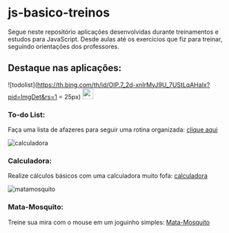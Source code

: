 # js-basico-treinos
Segue neste repositório aplicações desenvolvidas durante treinamentos e estudos para JavaScript. Desde aulas até os exercícios que fiz para treinar, seguindo orientações dos professores.

## Destaque nas aplicações:

![todolist](https://th.bing.com/th/id/OIP.7_2d-xnIrMyJ9U_7UStLqAHaIx?pid=ImgDet&rs=1 = 25px)
<img src="https://th.bing.com/th/id/OIP.7_2d-xnIrMyJ9U_7UStLqAHaIx?pid=ImgDet&rs=1" width="25">
### To-do List:
  Faça uma lista de afazeres para seguir uma rotina organizada: [clique aqui](https://vvendet.github.io/js-basico-treinos/To-doList/)
 
 
 
![calculadora](https://th.bing.com/th/id/R.7ac16396d7bde6f78584663721e0890f?rik=Lt0M2urxNPbIuQ&pid=ImgRaw)
### Calculadora:
  Realize cálculos básicos com uma calculadora muito fofa: [calculadora](https://vvendet.github.io/js-basico-treinos/calculadora/index.html)
  
![matamosquito](https://th.bing.com/th/id/R.dc273775179fae7fde17c929c29d58e6?rik=2WAy7cx2srpNfA&pid=ImgRaw)
### Mata-Mosquito:
  Treine sua mira com o mouse em um joguinho simples: [Mata-Mosquito](https://vvendet.github.io/js-basico-treinos/mata-mosquito/)
  

